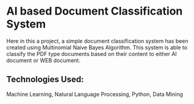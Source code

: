 # AI based Document Classification System
Here in this a project, a simple document classification system has been created using Multinomial Naive Bayes Algorithm. This system is able to classify the PDF type documents based on their content to either AI document or WEB document.

## Technologies Used: 
Machine Learning, Natural Language Processing, Python, Data Mining